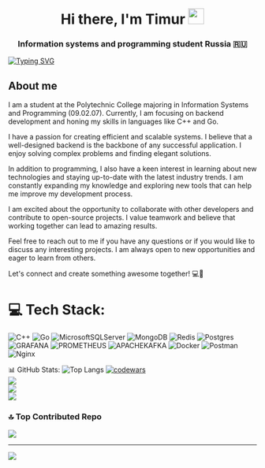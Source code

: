 <h1 align="center">Hi there, I'm Timur <img src="https://github.com/blackcater/blackcater/raw/main/images/Hi.gif" height="32"/></h1>
<h3 align="center"> Information systems and programming student Russia 🇷🇺</h3>

[![Typing SVG](https://readme-typing-svg.herokuapp.com?font=Fira+Code&pause=1000&random=false&width=435&lines=Golang+and+C%2B%2B+developer)](https://git.io/typing-svg)

## About me
I am a student at the Polytechnic College majoring in Information Systems and Programming (09.02.07). Currently, I am focusing on backend development and honing my skills in languages like C++ and Go.

I have a passion for creating efficient and scalable systems. I believe that a well-designed backend is the backbone of any successful application. I enjoy solving complex problems and finding elegant solutions.

In addition to programming, I also have a keen interest in learning about new technologies and staying up-to-date with the latest industry trends. I am constantly expanding my knowledge and exploring new tools that can help me improve my development process.

I am excited about the opportunity to collaborate with other developers and contribute to open-source projects. I value teamwork and believe that working together can lead to amazing results.

Feel free to reach out to me if you have any questions or if you would like to discuss any interesting projects. I am always open to new opportunities and eager to learn from others.

Let's connect and create something awesome together! 💻🚀

# 💻 Tech Stack:
![C++](https://img.shields.io/badge/c++-%2300599C.svg?style=for-the-badge&logo=c%2B%2B&logoColor=white) ![Go](https://img.shields.io/badge/go-%2300ADD8.svg?style=for-the-badge&logo=go&logoColor=white) ![MicrosoftSQLServer](https://img.shields.io/badge/Microsoft%20SQL%20Server-CC2927?style=for-the-badge&logo=microsoft%20sql%20server&logoColor=white) ![MongoDB](https://img.shields.io/badge/MongoDB-%234ea94b.svg?style=for-the-badge&logo=mongodb&logoColor=white) ![Redis](https://img.shields.io/badge/redis-%23DD0031.svg?style=for-the-badge&logo=redis&logoColor=white) ![Postgres](https://img.shields.io/badge/postgres-%23316192.svg?style=for-the-badge&logo=postgresql&logoColor=white) ![GRAFANA](https://img.shields.io/badge/grafana-F46800.svg?style=for-the-badge&logo=grafana&logoColor=white&color=%23F46800) ![PROMETHEUS](https://img.shields.io/badge/prometheus-E6522C.svg?style=for-the-badge&logo=prometheus&logoColor=white&color=%23E6522C) ![APACHEKAFKA](https://img.shields.io/badge/apachekafka-231F20.svg?style=for-the-badge&logo=apachekafka&logoColor=white&color=%23231F20) ![Docker](https://img.shields.io/badge/docker-%230db7ed.svg?style=for-the-badge&logo=docker&logoColor=white) ![Postman](https://img.shields.io/badge/Postman-FF6C37?style=for-the-badge&logo=postman&logoColor=white) ![Nginx](https://img.shields.io/badge/nginx-%23009639.svg?style=for-the-badge&logo=nginx&logoColor=white)

📊 GitHub Stats:
![Top Langs](https://github-readme-stats.vercel.app/api?username=Falokut&theme=dark&show_icons=true)
[![codewars](https://www.codewars.com/users/Falokut/badges/large)](https://www.codewars.com/users/Falokut)   
![](https://github-readme-stats.vercel.app/api?username=Falokut&theme=dark&hide_border=false&include_all_commits=false&count_private=false)<br/>
![](https://github-readme-streak-stats.herokuapp.com/?user=Falokut&theme=dark&hide_border=false)<br/>
![](https://github-readme-stats.vercel.app/api/top-langs/?username=Falokut&theme=dark&hide_border=false&include_all_commits=false&count_private=false&layout=compact)



### 🔝 Top Contributed Repo
![](https://github-contributor-stats.vercel.app/api?username=Falokut&limit=5&theme=dark&combine_all_yearly_contributions=true)

---
[![](https://visitcount.itsvg.in/api?id=Falokut&icon=5&color=8)](https://visitcount.itsvg.in)



